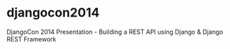 djangocon2014
=============

DjangoCon 2014 Presentation - Building a REST API using Django &amp; Django REST Framework
